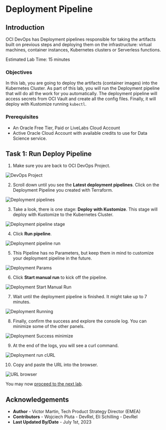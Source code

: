 # Deployment Pipeline

## Introduction

OCI DevOps has Deployment pipelines responsible for taking the artifacts built on previous steps and deploying them on the infrastructure: virtual machines, container instances, Kubernetes clusters or Serverless functions.

Estimated Lab Time: 15 minutes

### Objectives

In this lab, you are going to deploy the artifacts (container images) into the Kubernetes Cluster. As part of this lab, you will run the Deployment pipeline that will do all the work for you automatically. The deployment pipeline will access secrets from OCI Vault and create all the config files. Finally, it will deploy with Kustomize running `kubectl`.

### Prerequisites

* An Oracle Free Tier, Paid or LiveLabs Cloud Account
* Active Oracle Cloud Account with available credits to use for Data Science service.

## Task 1: Run Deploy Pipeline

1. Make sure you are back to OCI DevOps Project.
  
  ![DevOps Project](images/devops-project.png)

2. Scroll down until you see the **Latest deployment pipelines**. Click on the Deployment Pipeline you created with Terraform.

  ![Deployment pipelines](images/deployment-pipelines.png)

3. Take a look, there is one stage: **Deploy with Kustomize**. This stage will deploy with Kustomize to the Kubernetes Cluster.

  ![Deployment pipeline stage](images/deployment-stage.png)

4. Click **Run pipeline**.

  ![Deployment pipeline run](images/deployment-run-button.png)

5. This Pipeline has no Parameters, but keep them in mind to customize your deployment pipeline in the future.

  ![Deployment Params](images/deployment-params.png)

6. Click **Start manual run** to kick off the pipeline.

  ![Deployment Start Manual Run](images/deployment-start-manual-run.png)

7. Wait until the deployment pipeline is finished. It might take up to 7 minutes.

  ![Deployment Running](images/deployment-running.png)

8. Finally, confirm the success and explore the console log. You can minimize some of the other panels.

  ![Deployment Success minimize](images/deployment-success-minimize.png)

9. At the end of the logs, you will see a curl command.

  ![Deployment run cURL](images/deployment-run-curl.png)

10.  Copy and paste the URL into the browser.

  ![URL browser](images/url-browser.png)

You may now [proceed to the next lab](#next).

## Acknowledgements

* **Author** - Victor Martin, Tech Product Strategy Director (EMEA)
* **Contributors** - Wojciech Pluta - DevRel, Eli Schilling - DevRel
* **Last Updated By/Date** - July 1st, 2023
